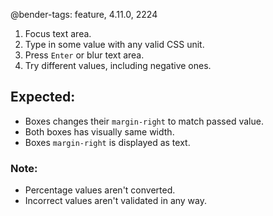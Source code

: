 @bender-tags: feature, 4.11.0, 2224

1. Focus text area.
2. Type in some value with any valid CSS unit.
3. Press `Enter` or blur text area.
4. Try different values, including negative ones.

## Expected:

- Boxes changes their `margin-right` to match passed value.
- Both boxes has visually same width.
- Boxes `margin-right` is displayed as text.

### Note:

- Percentage values aren't converted.
- Incorrect values aren't validated in any way.
